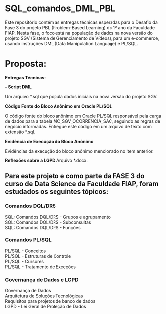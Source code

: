 # SQL_comandos_DML_PBL

Este repositório contém as entregas técnicas esperadas para o Desafio da Fase 3 do projeto PBL (Problem-Based Learning) do 1º ano da Faculdade FIAP. Nesta fase, o foco está na população de dados na nova versão do projeto SGV (Sistema de Gerenciamento de Vídeos), para um e-commerce, usando instruções DML (Data Manipulation Language) e PL/SQL.

# Proposta:

**Entregas Técnicas:**

**- Script DML**

Um arquivo *.sql que popula dados iniciais na nova versão do projeto SGV.

**Código Fonte do Bloco Anônimo em Oracle PL/SQL**

O código fonte do bloco anônimo em Oracle PL/SQL responsável pela carga de dados para a tabela MC_SGV_OCORRENCIA_SAC, seguindo as regras de negócio informadas. Entregue este código em um arquivo de texto com extensão *.sql.

**Evidência de Execução do Bloco Anônimo**

Evidências da execução do bloco anônimo mencionado no item anterior. 

**Reflexões sobre a LGPD**
Arquivo *.docx.

## Para este projeto e como parte da FASE 3 do curso de Data Science da Faculdade FIAP, foram estudados os seguintes tópicos:

### Comandos DQL/DRS
SQL: Comandos DQL/DRS - Grupos e agrupamento    	   	   	   
SQL: Comandos DQL/DRS - Subconsultas    	   	   	   
SQL: Comandos DQL/DRS - Funções    	   	   	   

### Comandos PL/SQL
PL/SQL - Conceitos    	   	   	   
PL/SQL - Estruturas de Controle    	   	   	   
PL/SQL - Cursores    	   	   	   
PL/SQL - Tratamento de Exceções

### Governança de Dados e LGPD
Governança de Dados    	   	   	   
Arquitetura de Soluções Tecnológicas    	   	   	   
Requisitos para projetos de banco de dados    	   	   	   
LGPD - Lei Geral de Proteção de Dados
